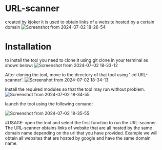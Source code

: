
# URL-scanner
created by kjoker 
it is used to obtain links of a website hosted by a certain domain
![Screenshot from 2024-07-02 18-26-54](https://github.com/KJOKERlv/URL-scanner/assets/174276727/23fff649-8c9a-4c37-b356-203237d568e7)

# Installation
to install the tool you need to clone it using git clone in your terminal as shown below:
![Screenshot from 2024-07-02 18-33-12](https://github.com/KJOKERlv/URL-scanner/assets/174276727/5de96c86-2a5d-430a-b647-b55127af2afa)

After cloning the tool, move to the directory of that tool using ' cd URL-scanner'.
![Screenshot from 2024-07-02 18-34-13](https://github.com/KJOKERlv/URL-scanner/assets/174276727/0117923c-91fc-4cb0-b9cc-aed0ec17e8da)

Install the required modules so that the tool may run without problem.
![Screenshot from 2024-07-02 18-34-55](https://github.com/KJOKERlv/URL-scanner/assets/174276727/cbbaaa55-28b3-47df-b645-0610b84731fa)

launch the tool using the following comand:

![Screenshot from 2024-07-02 18-35-55](https://github.com/KJOKERlv/URL-scanner/assets/174276727/3ccf2c43-80fb-4044-aafa-aa9d519a09e3)

#USAGE:
open the tool and select the first function to run the URL-scanner.
The URL-scanner obtains links of website that are all hosted by the same domain name depending on the url that you have provided.
Example we will obtain all websites that are hosted by google and have the same domain name.


